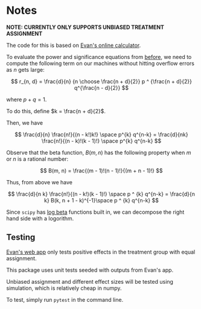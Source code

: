 # Notes

**NOTE: CURRENTLY ONLY SUPPORTS UNBIASED TREATMENT ASSIGNMENT**

The code for this is based on [Evan's online calculator](
    https://www.evanmiller.org/ab-testing/sequential.html
). 

To evaluate the power and significance equations from [before](../notes.md), we need to compute the following term on our machines 
without hitting overflow errors as $n$ gets large:

$$ r_{n, d} = \frac{d}{n} {n \choose \frac{n + d}{2}} p ^ {\frac{n + d}{2}} q^{\frac{n - d}{2}} $$

where $p + q = 1$. 

To do this, define $k  = \frac{n + d}{2}$. 

Then, we have 

$$ \frac{d}{n} \frac{n!}{(n - k!)k!} \space p^{k} q^{n-k}  = 
\frac{d}{nk} \frac{n!}{(n - k)!(k - 1)!} \space p^{k} q^{n-k}
$$

Observe that the beta function, $B(m, n)$ has the following property when $m$ or $n$ is a rational number:

$$ B(m, n) = \frac{(m - 1)!(n - 1)!}{(m + n - 1)!} $$

Thus, from above we have 

$$ \frac{d}{n k} \frac{n!}{(n - k!)(k - 1)!} \space p ^ {k} q^{n-k}
= \frac{d}{n k} B(k, n + 1 - k)^{-1}\space p ^ {k} q^{n-k}
$$

Since `scipy` has [log beta](https://docs.scipy.org/doc/scipy/reference/generated/scipy.special.betaln.html) functions built in, we can decompose the right hand side with a logorithm. 

## Testing

[Evan's web app](https://www.evanmiller.org/ab-testing/sequential.html) only 
tests positive effects in the treatment group with equal assignment. 

This package uses unit tests seeded with outputs from Evan's app. 

Unbiased assignment and different effect sizes will be tested using simulation,
which is relatively cheap in numpy. 

To test, simply run `pytest` in the command line.
